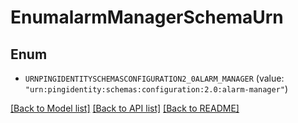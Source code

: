 # EnumalarmManagerSchemaUrn

## Enum


* `URNPINGIDENTITYSCHEMASCONFIGURATION2_0ALARM_MANAGER` (value: `"urn:pingidentity:schemas:configuration:2.0:alarm-manager"`)


[[Back to Model list]](../README.md#documentation-for-models) [[Back to API list]](../README.md#documentation-for-api-endpoints) [[Back to README]](../README.md)


